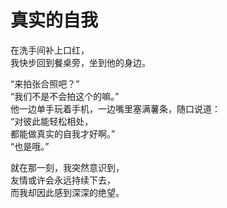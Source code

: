 # 真实的自我

在洗手间补上口红，\
我快步回到餐桌旁，坐到他的身边。

“来拍张合照吧？”\
“我们不是不会拍这个的嘛。”\
他一边单手玩着手机，一边嘴里塞满薯条，随口说道：\
“对彼此能轻松相处，\
都能做真实的自我才好啊。”\
“也是哦。”

就在那一刻，我突然意识到，\
友情或许会永远持续下去，\
而我却因此感到深深的绝望。
